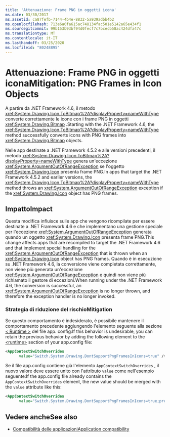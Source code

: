```yaml
---
title: 'Attenuazione: Frame PNG in oggetti icona'
ms.date: 03/30/2017
ms.assetid: ca87fefb-7144-4b4e-8832-5a939adbb4b2
ms.openlocfilehash: 713e6a0fa615ac748134fac501e5142a65e434f1
ms.sourcegitcommit: 99b153b93bf94d0fecf7c7bcecb58ac424dfa47c
ms.translationtype: MT
ms.contentlocale: it-IT
ms.lasthandoff: 03/25/2020
ms.locfileid: "80248895"
---
```

# <a name="mitigation-png-frames-in-icon-objects"></a><span data-ttu-id="55964-102">Attenuazione: Frame PNG in oggetti icona</span><span class="sxs-lookup"><span data-stu-id="55964-102">Mitigation: PNG Frames in Icon Objects</span></span>
<span data-ttu-id="55964-103">A partire da .NET Framework 4.6, il metodo <xref:System.Drawing.Icon.ToBitmap%2A?displayProperty=nameWithType> converte correttamente le icone con i frame PNG in oggetti <xref:System.Drawing.Bitmap> .</span><span class="sxs-lookup"><span data-stu-id="55964-103">Starting with the .NET Framework 4.6, the <xref:System.Drawing.Icon.ToBitmap%2A?displayProperty=nameWithType> method successfully converts icons with PNG frames into <xref:System.Drawing.Bitmap> objects.</span></span>  
  
 <span data-ttu-id="55964-104">Nelle app destinate a .NET Framework 4.5.2 e alle versioni precedenti, il metodo <xref:System.Drawing.Icon.ToBitmap%2A?displayProperty=nameWithType> genera un'eccezione <xref:System.ArgumentOutOfRangeException> se l'oggetto <xref:System.Drawing.Icon> presenta frame PNG.</span><span class="sxs-lookup"><span data-stu-id="55964-104">In apps that target the .NET Framework 4.5.2 and earlier versions, the <xref:System.Drawing.Icon.ToBitmap%2A?displayProperty=nameWithType> method throws an <xref:System.ArgumentOutOfRangeException> exception if the <xref:System.Drawing.Icon> object has PNG frames.</span></span>  
  
## <a name="impact"></a><span data-ttu-id="55964-105">Impatto</span><span class="sxs-lookup"><span data-stu-id="55964-105">Impact</span></span>  
 <span data-ttu-id="55964-106">Questa modifica influisce sulle app che vengono ricompilate per essere destinate a .NET Framework 4.6 e che implementano una gestione speciale per l'eccezione <xref:System.ArgumentOutOfRangeException> generata quando un oggetto <xref:System.Drawing.Icon> presenta frame PNG.</span><span class="sxs-lookup"><span data-stu-id="55964-106">This change affects apps that are recompiled to target the .NET Framework 4.6 and that implement special handling for the <xref:System.ArgumentOutOfRangeException> that is thrown when an <xref:System.Drawing.Icon> object has PNG frames.</span></span> <span data-ttu-id="55964-107">Quando è in esecuzione su .NET Framework 4.6, la conversione viene completata correttamente, non viene più generata un'eccezione <xref:System.ArgumentOutOfRangeException> e quindi non viene più richiamato il gestore di eccezioni.</span><span class="sxs-lookup"><span data-stu-id="55964-107">When running under the .NET Framework 4.6, the conversion is successful, an <xref:System.ArgumentOutOfRangeException> is no longer thrown, and therefore the exception handler is no longer invoked.</span></span>  
  
### <a name="mitigation"></a><span data-ttu-id="55964-108">Strategia di riduzione del rischio</span><span class="sxs-lookup"><span data-stu-id="55964-108">Mitigation</span></span>  
 <span data-ttu-id="55964-109">Se questo comportamento è indesiderato, è possibile mantenere il comportamento precedente aggiungendo l'elemento seguente alla sezione [ \< Runtime >](../configure-apps/file-schema/runtime/runtime-element.md) del file app. config:</span><span class="sxs-lookup"><span data-stu-id="55964-109">If this behavior is undesirable, you can retain the previous behavior by adding the following element to the [\<runtime>](../configure-apps/file-schema/runtime/runtime-element.md) section of your app.config file:</span></span>  
  
```xml  
<AppContextSwitchOverrides
      value="Switch.System.Drawing.DontSupportPngFramesInIcons=true" />  
```  
  
 <span data-ttu-id="55964-110">Se il file app.config contiene già l'elemento `AppContextSwitchOverrides` , il nuovo valore deve essere unito con l'attributo `value` come nell'esempio seguente:</span><span class="sxs-lookup"><span data-stu-id="55964-110">If the app.config file already contains the `AppContextSwitchOverrides` element, the new value should be merged with the `value` attribute like this:</span></span>  
  
```xml  
<AppContextSwitchOverrides
      value="Switch.System.Drawing.DontSupportPngFramesInIcons=true;previous key=previous-value" />
```
  
## <a name="see-also"></a><span data-ttu-id="55964-111">Vedere anche</span><span class="sxs-lookup"><span data-stu-id="55964-111">See also</span></span>

- [<span data-ttu-id="55964-112">Compatibilità delle applicazioni</span><span class="sxs-lookup"><span data-stu-id="55964-112">Application compatibility</span></span>](application-compatibility.md)
